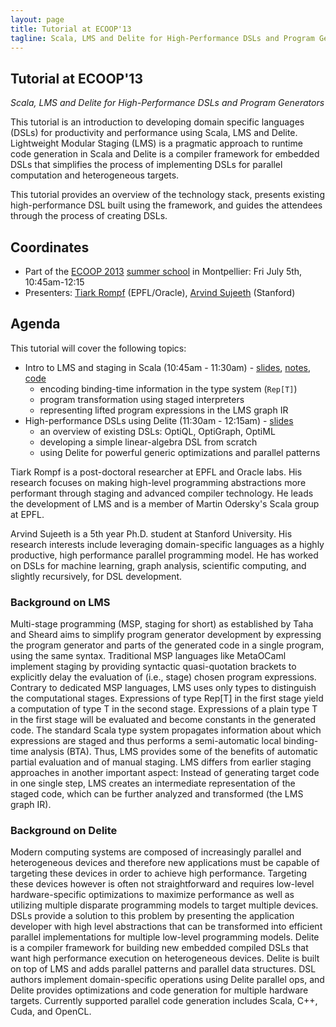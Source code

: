 ```yaml
---
layout: page
title: Tutorial at ECOOP'13
tagline: Scala, LMS and Delite for High-Performance DSLs and Program Generators
---
```


## Tutorial at ECOOP'13

_Scala, LMS and Delite for High-Performance DSLs and Program Generators_

This tutorial is an introduction to developing domain specific languages (DSLs) for productivity and performance using Scala, LMS and Delite. Lightweight Modular Staging (LMS) is a pragmatic approach to runtime code generation in Scala and Delite is a compiler framework for embedded DSLs  that simplifies the process of implementing DSLs for parallel computation and heterogeneous targets.

This tutorial provides an overview of the technology stack, presents existing high-performance DSL built using the framework, and guides the attendees through the process of creating DSLs.


## Coordinates

- Part of the [ECOOP 2013](http://www.lirmm.fr/ecoop13) [summer school](http://www.cs.purdue.edu/homes/jv/events/ESS13/) in Montpellier: Fri July 5th, 10:45am-12:15
- Presenters: [Tiark Rompf](http://tiarkrompf.github.io) (EPFL/Oracle), [Arvind Sujeeth](http://www.stanford.edu/~asujeeth/) (Stanford)

## Agenda

This tutorial will cover the following topics:

- Intro to LMS and staging in Scala (10:45am - 11:30am) - 
  [slides](https://dl.dropboxusercontent.com/u/5146003/ecoop13-part1-lms.pdf), 
  [notes](http://scala-lms.github.io/tutorials/),
  [code](https://github.com/scala-lms/tutorials)
  - encoding binding-time information in the type system (`Rep[T]`)
  - program transformation using staged interpreters
  - representing lifted program expressions in the LMS graph IR
- High-performance DSLs using Delite (11:30am - 12:15am) - 
  [slides](https://dl.dropboxusercontent.com/u/5146003/delite-ecoop-tutorial.pdf)
  - an overview of existing DSLs: OptiQL, OptiGraph, OptiML
  - developing a simple linear-algebra DSL from scratch
  - using Delite for powerful generic optimizations and parallel patterns

<!-- how to change size in markdown?
![alt text](http://www.cs.purdue.edu/homes/jv/events/ESS13/images/tiark.jpeg) --> 

Tiark Rompf is a post-doctoral researcher at EPFL and Oracle labs. His research focuses on making  high-level programming abstractions more performant through staging and advanced compiler technology. He leads the development of LMS and is a member of Martin Odersky's Scala group at EPFL.

<!-- ![alt text](http://www.cs.purdue.edu/homes/jv/events/ESS13/images/arvind.jpeg) --> 

Arvind Sujeeth is a 5th year Ph.D. student at Stanford University. His research interests include leveraging domain-specific languages as a highly productive, high performance parallel programming model. He has worked on DSLs for machine learning, graph analysis, scientific computing, and slightly recursively, for DSL development.




### Background on LMS
Multi-stage programming (MSP, staging for short) as established by Taha and Sheard aims to
simplify program generator development by expressing the program generator and parts of the generated code in a single program, using the same syntax. Traditional MSP languages like  MetaOCaml implement staging by providing syntactic quasi-quotation brackets to explicitly delay the evaluation of (i.e., stage) chosen program expressions. Contrary to dedicated MSP languages, LMS uses only types to distinguish the computational stages. Expressions of type Rep[T] in the first stage yield a computation of type T in the second stage. Expressions of a plain type T in the first stage will be evaluated and become constants in the generated code.
The standard Scala type system propagates information about which expressions are staged and thus performs a semi-automatic local binding-time analysis (BTA). Thus, LMS provides some of the benefits of automatic partial evaluation and of manual staging. LMS differs from earlier staging approaches in another important aspect: Instead of generating target code in one single step, LMS creates an intermediate representation of the staged code, which can be further analyzed and transformed (the LMS graph IR).

### Background on Delite
Modern computing systems are composed of increasingly parallel and heterogeneous devices and therefore new applications must be capable of targeting these devices in order to achieve high performance. Targeting these devices however is often not straightforward and requires low-level hardware-specific optimizations to maximize performance as well as utilizing multiple disparate programming models to target multiple devices. DSLs provide a solution to this problem by presenting the application developer with high level abstractions that can be transformed into efficient parallel implementations for multiple low-level programming models.  Delite is a compiler framework for building new embedded compiled DSLs that want high performance execution on heterogeneous devices. Delite is built on top of LMS and adds parallel patterns and parallel data structures. DSL authors implement domain-specific operations using Delite parallel ops, and Delite provides optimizations and code generation for multiple hardware targets. Currently supported parallel code generation includes Scala, C++, Cuda, and OpenCL.

